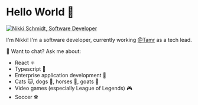 # Hello World 👋

[![Nikki Schmidt, Software Developer](https://i.imgur.com/qOtuLcY.png)](http://nsylv.github.io/)

I'm Nikki!  I'm a software developer, currently working [@Tamr](https://www.tamr.com/) as a tech lead.

💬  Want to chat?  Ask me about:
* React ⚛️
* Typescript 🙌
* Enterprise application development 👔
* Cats :cat:, dogs :dog:, horses :horse:, goats :goat:
* Video games (especially League of Legends) 🎮
* Soccer ⚽️


<!--
**nsylv/nsylv** is a ✨ _special_ ✨ repository because its `README.md` (this file) appears on your GitHub profile.

Here are some ideas to get you started:

- 🔭 I’m currently working on ...
- 🌱 I’m currently learning ...
- 👯 I’m looking to collaborate on ...
- 🤔 I’m looking for help with ...
- 💬 Ask me about ...
- 📫 How to reach me: ...
- 😄 Pronouns: ...
- ⚡ Fun fact: ...
-->
